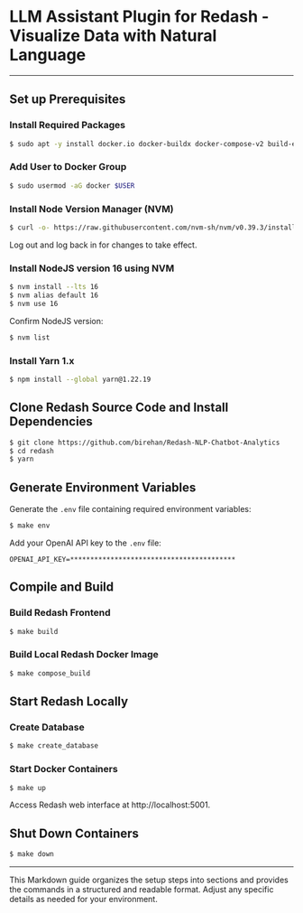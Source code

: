 # LLM Assistant Plugin for Redash - Visualize Data with Natural Language

---

## Set up Prerequisites

### Install Required Packages

```bash
$ sudo apt -y install docker.io docker-buildx docker-compose-v2 build-essential curl pwgen python3-venv xvfb
```

### Add User to Docker Group

```bash
$ sudo usermod -aG docker $USER
```

### Install Node Version Manager (NVM)

```bash
$ curl -o- https://raw.githubusercontent.com/nvm-sh/nvm/v0.39.3/install.sh | bash
```

Log out and log back in for changes to take effect.

### Install NodeJS version 16 using NVM

```bash
$ nvm install --lts 16
$ nvm alias default 16
$ nvm use 16
```

Confirm NodeJS version:

```bash
$ nvm list
```

### Install Yarn 1.x

```bash
$ npm install --global yarn@1.22.19
```

## Clone Redash Source Code and Install Dependencies

```bash
$ git clone https://github.com/birehan/Redash-NLP-Chatbot-Analytics
$ cd redash
$ yarn
```

## Generate Environment Variables

Generate the `.env` file containing required environment variables:

```bash
$ make env
```

Add your OpenAI API key to the `.env` file:

```
OPENAI_API_KEY=*****************************************
```

## Compile and Build

### Build Redash Frontend

```bash
$ make build
```

### Build Local Redash Docker Image

```bash
$ make compose_build
```

## Start Redash Locally

### Create Database

```bash
$ make create_database
```

### Start Docker Containers

```bash
$ make up
```

Access Redash web interface at http://localhost:5001.

## Shut Down Containers

```bash
$ make down
```

---

This Markdown guide organizes the setup steps into sections and provides the commands in a structured and readable format. Adjust any specific details as needed for your environment.
